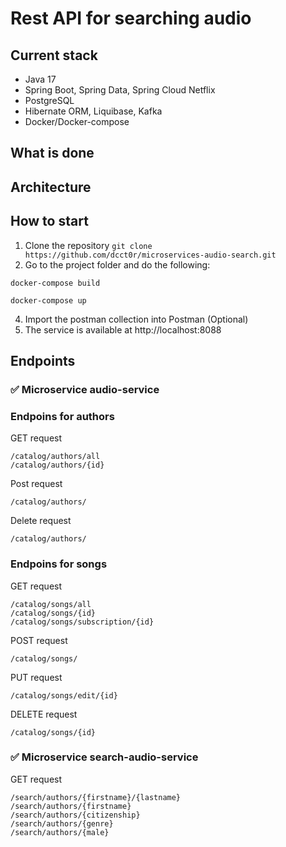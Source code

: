 # Rest API for searching audio

## Current stack
- Java 17
- Spring Boot, Spring Data, Spring Cloud Netflix
- PostgreSQL
- Hibernate ORM, Liquibase, Kafka
- Docker/Docker-compose

## What is done

## Architecture

## How to start
1. Clone the repository ```git clone https://github.com/dcct0r/microservices-audio-search.git```
2. Go to the project folder and do the following:
 ```
docker-compose build
```
```
docker-compose up
```
4. Import the postman collection into Postman (Optional)
5. The service is available at http://localhost:8088
## Endpoints
### ✅ Microservice audio-service
### Endpoins for authors
GET request
```
/catalog/authors/all
/catalog/authors/{id}
```
Post request
```
/catalog/authors/
```
Delete request
```
/catalog/authors/
```
### Endpoins for songs
GET request
```
/catalog/songs/all
/catalog/songs/{id}
/catalog/songs/subscription/{id}
```
POST request
```
/catalog/songs/
```
PUT request
```
/catalog/songs/edit/{id}
```
DELETE request
```
/catalog/songs/{id}
```
### ✅ Microservice search-audio-service  
GET request
```
/search/authors/{firstname}/{lastname}
/search/authors/{firstname}
/search/authors/{citizenship}
/search/authors/{genre}
/search/authors/{male}
```
